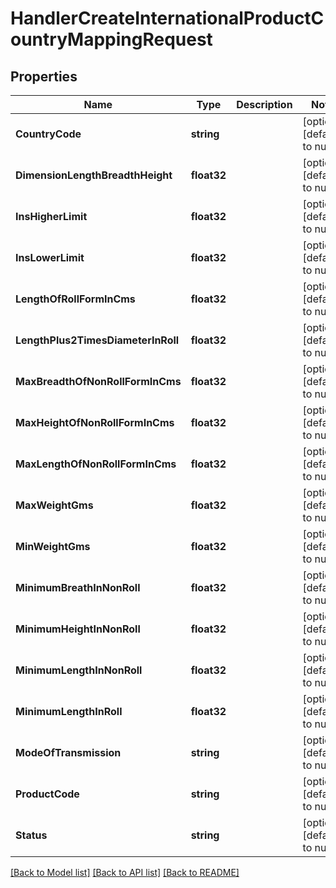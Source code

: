 # HandlerCreateInternationalProductCountryMappingRequest

## Properties
Name | Type | Description | Notes
------------ | ------------- | ------------- | -------------
**CountryCode** | **string** |  | [optional] [default to null]
**DimensionLengthBreadthHeight** | **float32** |  | [optional] [default to null]
**InsHigherLimit** | **float32** |  | [optional] [default to null]
**InsLowerLimit** | **float32** |  | [optional] [default to null]
**LengthOfRollFormInCms** | **float32** |  | [optional] [default to null]
**LengthPlus2TimesDiameterInRoll** | **float32** |  | [optional] [default to null]
**MaxBreadthOfNonRollFormInCms** | **float32** |  | [optional] [default to null]
**MaxHeightOfNonRollFormInCms** | **float32** |  | [optional] [default to null]
**MaxLengthOfNonRollFormInCms** | **float32** |  | [optional] [default to null]
**MaxWeightGms** | **float32** |  | [optional] [default to null]
**MinWeightGms** | **float32** |  | [optional] [default to null]
**MinimumBreathInNonRoll** | **float32** |  | [optional] [default to null]
**MinimumHeightInNonRoll** | **float32** |  | [optional] [default to null]
**MinimumLengthInNonRoll** | **float32** |  | [optional] [default to null]
**MinimumLengthInRoll** | **float32** |  | [optional] [default to null]
**ModeOfTransmission** | **string** |  | [optional] [default to null]
**ProductCode** | **string** |  | [optional] [default to null]
**Status** | **string** |  | [optional] [default to null]

[[Back to Model list]](../README.md#documentation-for-models) [[Back to API list]](../README.md#documentation-for-api-endpoints) [[Back to README]](../README.md)


